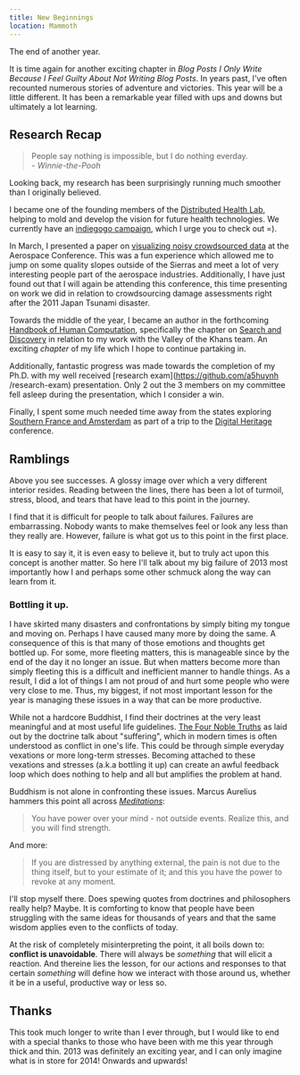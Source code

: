 ```yaml
---
title: New Beginnings
location: Mammoth
---
```


The end of another year.

It is time again for another exciting chapter in *Blog Posts I Only Write
Because I Feel Guilty About Not Writing Blog Posts*. In years past, I've
often recounted numerous stories of adventure and victories. This year will
be a little different. It has been a remarkable year filled with ups and
downs but ultimately a lot learning.


## Research Recap

> People say nothing is impossible, but I do nothing everday.
> <br>- *Winnie-the-Pooh*

Looking back, my research has been surprisingly running much smoother than
I originally believed.

I became one of the founding members of the [Distributed Health
Lab][dhlabs], helping to mold and develop the vision for future health
technologies. We currently have an [indiegogo campaign][indie], which I
urge you to check out =).

In March, I presented a paper on [visualizing noisy crowdsourced data][vcd]
at the Aerospace Conference. This was a fun experience which allowed me to
jump on some quality slopes outside of the Sierras and meet a lot of very
interesting people part of the aerospace industries. Additionally, I have
just found out that I will again be attending this conference, this time
presenting on work we did in relation to crowdsourcing damage assessments
right after the 2011 Japan Tsunami disaster.

Towards the middle of the year, I became an author in the forthcoming
[Handbook of Human Computation][hhc], specifically the chapter on [Search
and Discovery][sad] in relation to my work with the Valley of the Khans
team. An exciting *chapter* of my life which I hope to continue partaking
in.

Additionally, fantastic progress was made towards the completion of my
Ph.D. with my well received [research exam](https://github.com/a5huynh
/research-exam) presentation. Only 2 out the 3 members on my committee fell
asleep during the presentation, which I consider a win.

Finally, I spent some much needed time away from the states exploring
[Southern France and Amsterdam][trip] as part of a trip to the
[Digital Heritage](http://digitalheritage2013.org) conference.


## Ramblings

Above you see successes. A glossy image over which a very different
interior resides. Reading between the lines, there has been a lot of
turmoil, stress, blood, and tears that have lead to this point in the
journey.

I find that it is difficult for people to talk about failures. Failures are
embarrassing. Nobody wants to make themselves feel or look any less than
they really are. However, failure is what got us to this point in the first
place.

It is easy to say it, it is even easy to believe it, but to truly act upon
this concept is another matter. So here I'll talk about my big failure of 2013
most importantly how I and perhaps some other schmuck along the way can
learn from it.


### Bottling it up.

I have skirted many disasters and confrontations by simply biting my tongue
and moving on. Perhaps I have caused many more by doing the same. A
consequence of this is that many of those emotions and thoughts get bottled
up. For some, more fleeting matters, this is manageable since by the end of
the day it no longer an issue. But when matters become more than simply
fleeting this is a difficult and inefficient manner to handle things. As a
result, I did a lot of things I am not proud of and hurt some people who
were very close to me. Thus, my biggest, if not most important lesson for the
year is managing these issues in a way that can be more productive.

While not a hardcore Buddhist, I find their doctrines at the very least
meaningful and at most useful life guidelines. [The Four Noble Truths][fnt]
as laid out by the doctrine talk about "suffering", which in modern times
is often understood as conflict in one's life. This could be through simple
everyday vexations or more long-term stresses. Becoming attached to these
vexations and stresses (a.k.a bottling it up) can create an awful feedback
loop which does nothing to help and all but amplifies the problem at hand.

Buddhism is not alone in confronting these issues. Marcus Aurelius hammers this
point all across *[Meditations](http://en.wikipedia.org/wiki/Meditations)*:

> You have power over your mind - not outside events. Realize this, and
> you will find strength.

And more:

> If you are distressed by anything external, the pain is not due to the
> thing itself, but to your estimate of it; and this you have the power to
> revoke at any moment.

I'll stop myself there. Does spewing quotes from doctrines and philosophers
really help? Maybe. It is comforting to know that people have been
struggling with the same ideas for thousands of years and that the same
wisdom applies even to the conflicts of today.

At the risk of completely misinterpreting the point, it all boils down to:
**conflict is unavoidable**. There will always be *something* that will elicit
a reaction. And thereine lies the lesson, for our actions and responses to
that certain *something* will define how we interact with those around us,
whether it be in a useful, productive way or less so.


## Thanks

This took much longer to write than I ever through, but I would like to end
with a special thanks to those who have been with me this year through
thick and thin. 2013 was definitely an exciting year, and I can only
imagine what is in store for 2014! Onwards and upwards!

[dhlabs]: http://dhlabs.calit2.net

[fnt]: http://en.wikipedia.org/wiki/Four_Noble_Truths

[hhc]: http://www.amazon.com/Handbook-Human-Computation-Pietro-Michelucci/dp/1461488052

[indie]: http://igg.me/at/the-oasis-project

[sad]: http://scholar.google.com/citations?view_op=view_citation&hl=en&user=klpznkkAAAAJ&citation_for_view=klpznkkAAAAJ:9yKSN-GCB0IC

[stoic]: http://en.wikipedia.org/wiki/Stoicism

[trip]: https://www.tripit.com/trip/publicMap/id/2C00509AD560A0499D66EAEC2BECE040

[vcd]: http://scholar.google.com/citations?view_op=view_citation&hl=en&user=klpznkkAAAAJ&citation_for_view=klpznkkAAAAJ:u5HHmVD_uO8C
